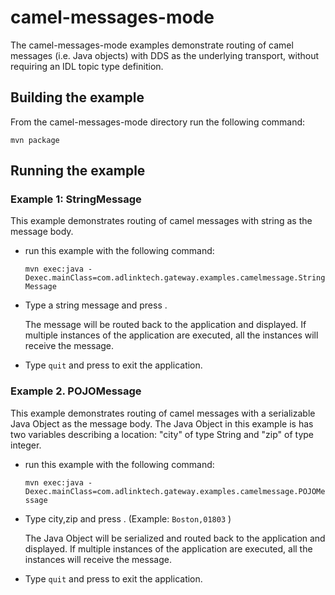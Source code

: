 # camel-messages-mode

The camel-messages-mode examples demonstrate routing of camel messages (i.e. Java objects) with DDS as the underlying transport,
without requiring an IDL topic type definition.

## Building the example
 From the camel-messages-mode directory run the following command: 
 
 `mvn package`
  
## Running the example
 
### Example 1: StringMessage

 This example demonstrates routing of camel messages with string as the message body.
 
 - run this example with the following command:
 
   `mvn exec:java -Dexec.mainClass=com.adlinktech.gateway.examples.camelmessage.StringMessage`

 - Type a string message and press <ENTER>.

   The message will be routed back to the application and displayed.
   If multiple instances of the application are executed, all the instances will receive the message.

 - Type `quit` and press <ENTER> to exit the application.

   
### Example 2. POJOMessage

 This example demonstrates routing of camel messages with a serializable Java Object as the message body.
 The Java Object in this example is has two variables describing a location: "city" of type String and "zip" of type integer.

 - run this example with the following command:

   `mvn exec:java -Dexec.mainClass=com.adlinktech.gateway.examples.camelmessage.POJOMessage`

 - Type city,zip and press <ENTER>. (Example: `Boston,01803` )

   The Java Object will be serialized and routed back to the application and displayed.
   If multiple instances of the application are executed, all the instances will receive the message.

 - Type `quit` and press <ENTER> to exit the application.
 
